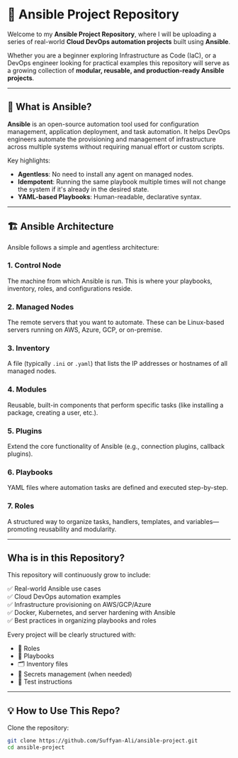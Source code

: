 # 🔧 Ansible Project Repository

Welcome to my **Ansible Project Repository**, where I will be uploading a series of real-world **Cloud DevOps automation projects** built using **Ansible**.

Whether you are a beginner exploring Infrastructure as Code (IaC), or a DevOps engineer looking for practical examples this repository will serve as a growing collection of **modular, reusable, and production-ready Ansible projects**.

---

## 📌 What is Ansible?

**Ansible** is an open-source automation tool used for configuration management, application deployment, and task automation. It helps DevOps engineers automate the provisioning and management of infrastructure across multiple systems without requiring manual effort or custom scripts.

Key highlights:
- **Agentless**: No need to install any agent on managed nodes.
- **Idempotent**: Running the same playbook multiple times will not change the system if it's already in the desired state.
- **YAML-based Playbooks**: Human-readable, declarative syntax.

---

## 🏗️ Ansible Architecture

Ansible follows a simple and agentless architecture:

### 1. **Control Node**
The machine from which Ansible is run. This is where your playbooks, inventory, roles, and configurations reside.

### 2. **Managed Nodes**
The remote servers that you want to automate. These can be Linux-based servers running on AWS, Azure, GCP, or on-premise.

### 3. **Inventory**
A file (typically `.ini` or `.yaml`) that lists the IP addresses or hostnames of all managed nodes.

### 4. **Modules**
Reusable, built-in components that perform specific tasks (like installing a package, creating a user, etc.).

### 5. **Plugins**
Extend the core functionality of Ansible (e.g., connection plugins, callback plugins).

### 6. **Playbooks**
YAML files where automation tasks are defined and executed step-by-step.

### 7. **Roles**
A structured way to organize tasks, handlers, templates, and variables—promoting reusability and modularity.

---

##  Wha is in this Repository?

This repository will continuously grow to include:

✅ Real-world Ansible use cases  
✅ Cloud DevOps automation examples  
✅ Infrastructure provisioning on AWS/GCP/Azure  
✅ Docker, Kubernetes, and server hardening with Ansible  
✅ Best practices in organizing playbooks and roles  

Every project will be clearly structured with:

- 📁 Roles  
- 📄 Playbooks  
- 🗂️ Inventory files  
- 🔐 Secrets management (when needed)  
- 🧪 Test instructions  

---

## 💡 How to Use This Repo?

Clone the repository:
```bash
git clone https://github.com/Suffyan-Ali/ansible-project.git
cd ansible-project
